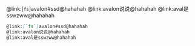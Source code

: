@link:[`fs`]avalon#ssd@hahahah
@link:avalon说说@hahahah
@link:aval是sswzww@hahahah

```markdown
@link:[`fs`]avalon#ssd@hahahah
@link:avalon说说@hahahah
@link:aval是sswzww@hahahah
```
